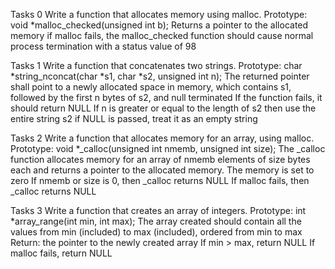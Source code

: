 Tasks 0
Write a function that allocates memory using malloc.
Prototype: void *malloc_checked(unsigned int b);
Returns a pointer to the allocated memory
if malloc fails, the malloc_checked function should cause normal 
process termination with a status value of 98

Tasks 1
Write a function that concatenates two strings.
Prototype: char *string_nconcat(char *s1, char *s2, unsigned int n);
The returned pointer shall point to a newly allocated space in memory, 
which contains s1, followed by the first n bytes of s2, and null terminated
If the function fails, it should return NULL
If n is greater or equal to the length of s2 then use the entire string s2
if NULL is passed, treat it as an empty string

Tasks 2
Write a function that allocates memory for an array, using malloc.
Prototype: void *_calloc(unsigned int nmemb, unsigned int size);
The _calloc function allocates memory for an array of nmemb elements of 
size bytes each and returns a pointer to the allocated memory.
The memory is set to zero
If nmemb or size is 0, then _calloc returns NULL
If malloc fails, then _calloc returns NULL

Tasks 3
Write a function that creates an array of integers.
Prototype: int *array_range(int min, int max);
The array created should contain all the values from min (included) to
max (included), ordered from min to max
Return: the pointer to the newly created array
If min > max, return NULL
If malloc fails, return NULL
